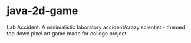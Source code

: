 # java-2d-game
Lab Accident: A minimalistic laboratory accident/crazy scientist - themed top down pixel art game made for college project.
